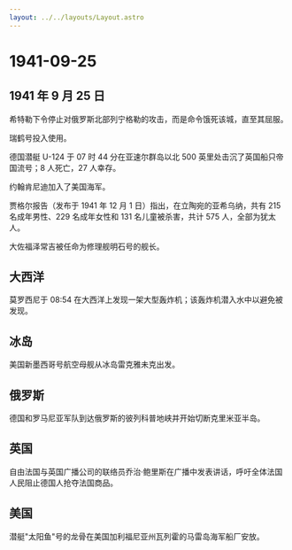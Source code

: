 ```yaml
---
layout: ../../layouts/Layout.astro
---
```


# 1941-09-25

## 1941 年 9 月 25 日

希特勒下令停止对俄罗斯北部列宁格勒的攻击，而是命令饿死该城，直至其屈服。

瑞鹤号投入使用。

德国潜艇 U-124 于 07 时 44 分在亚速尔群岛以北 500
英里处击沉了英国船只帝国流号；8 人死亡，27 人幸存。

约翰肯尼迪加入了美国海军。

贾格尔报告（发布于 1941 年 12 月 1 日）指出，在立陶宛的亚希乌纳，共有
215 名成年男性、229 名成年女性和 131 名儿童被杀害，共计 575
人，全部为犹太人。

大佐福泽常吉被任命为修理舰明石号的舰长。

## 大西洋

莫罗西尼于 08:54
在大西洋上发现一架大型轰炸机；该轰炸机潜入水中以避免被发现。

## 冰岛

美国新墨西哥号航空母舰从冰岛雷克雅未克出发。

## 俄罗斯

德国和罗马尼亚军队到达俄罗斯的彼列科普地峡并开始切断克里米亚半岛。

## 英国

自由法国与英国广播公司的联络员乔治·鲍里斯在广播中发表讲话，呼吁全体法国人民阻止德国人抢夺法国商品。

## 美国

潜艇"太阳鱼"号的龙骨在美国加利福尼亚州瓦列霍的马雷岛海军船厂安放。